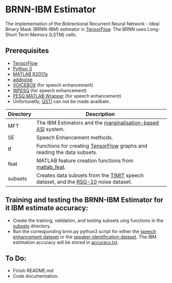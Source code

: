 # BRNN-IBM Estimator
The implementation of the Bidirectional Recurrent Neural Network - Ideal Binary Mask (BRNN-IBM) estimator in [TensorFlow](https://www.tensorflow.org/). The BRNN uses Long-Short Term Memory (LSTM) cells. 

## Prerequisites
* [TensorFlow](https://www.tensorflow.org/)
* [Python 3](https://www.python.org/)
* [MATLAB R2017a](https://au.mathworks.com/products/matlab.htmll)
* [addnoise](https://au.mathworks.com/matlabcentral/fileexchange/32136-add-noise?focused=5193299&tab=function)
* [VOICEBOX](http://www.ee.ic.ac.uk/hp/staff/dmb/voicebox/voicebox.html) (for speech enhancement)
* [WPESQ](https://www.itu.int/rec/T-REC-P.862-200511-I!Amd2/en) (for speech enhancement)
* [PESQ MATLAB Wrapper](https://au.mathworks.com/matlabcentral/fileexchange/33820-pesq-matlab-wrapper) (for speech enhancement)
* Unfortunetly, [QSTI](https://pdfs.semanticscholar.org/c0bc/1bab1872633e8885ab7ac12c1b3648effde7.pdf) can not be made availbale.

Directory | Description
--------| -----------  
MFT | The IBM Estimators and the [marginalisation-based ASI](https://maxwell.ict.griffith.edu.au/spl/publications/papers/icsps17_aaron.pdf) system.
SE | Speech Enhancement methods.
tf | Functions for creating [TensorFlow](https://www.tensorflow.org/) graphs and reading the data subsets.
feat | MATLAB feature creation functions from [matlab_feat](https://github.com/anicolson/matlab_feat).
subsets | Creates data subsets from the [TIMIT](https://catalog.ldc.upenn.edu/ldc93s1) speech dataset, and the [RSG-10](https://catalog.ldc.upenn.edu/ldc93s1http://www.steeneken.nl/wp-content/uploads/2014/04/RSG-10_Noise-data-base.pdf) noise dataset.

## Training and testing the BRNN-IBM Estimator for it IBM estimate accuracy:
* Create the training, validation, and testing subsets uing functions in the [subsets](https://github.com/anicolson/bidirectional_2018/tree/master/subsets) directory.
* Run the corresponding brnn.py python3 script for either the [speech enhancement dataset](https://github.com/anicolson/bidirectional_2018/tree/master/MFT/IBM/IBM_hat/BRNN/SE/TIMIT/MAG/brnn.py) or the [speaker identification dataset](https://github.com/anicolson/bidirectional_2018/blob/master/MFT/IBM/IBM_hat/BRNN/SI/TIMIT/LSSE/brnn.py). The IBM estimation accuracy will be stored in [accuracy.txt](https://github.com/anicolson/bidirectional_2018/blob/master/MFT/IBM/IBM_hat/BRNN/SI/TIMIT/LSSE/accuracy.txt).

## To Do:
* Finish README.md
* Code documentation.
